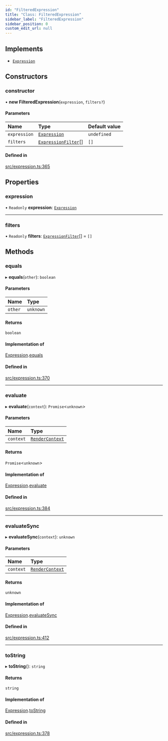 ```yaml
---
id: "FilteredExpression"
title: "Class: FilteredExpression"
sidebar_label: "FilteredExpression"
sidebar_position: 0
custom_edit_url: null
---
```


## Implements

- [`Expression`](../interfaces/Expression.md)

## Constructors

### constructor

• **new FilteredExpression**(`expression`, `filters?`)

#### Parameters

| Name | Type | Default value |
| :------ | :------ | :------ |
| `expression` | [`Expression`](../interfaces/Expression.md) | `undefined` |
| `filters` | [`ExpressionFilter`](ExpressionFilter.md)[] | `[]` |

#### Defined in

[src/expression.ts:365](https://github.com/jg-rp/liquidscript/blob/6bed77c/src/expression.ts#L365)

## Properties

### expression

• `Readonly` **expression**: [`Expression`](../interfaces/Expression.md)

___

### filters

• `Readonly` **filters**: [`ExpressionFilter`](ExpressionFilter.md)[] = `[]`

## Methods

### equals

▸ **equals**(`other`): `boolean`

#### Parameters

| Name | Type |
| :------ | :------ |
| `other` | `unknown` |

#### Returns

`boolean`

#### Implementation of

[Expression](../interfaces/Expression.md).[equals](../interfaces/Expression.md#equals)

#### Defined in

[src/expression.ts:370](https://github.com/jg-rp/liquidscript/blob/6bed77c/src/expression.ts#L370)

___

### evaluate

▸ **evaluate**(`context`): `Promise`<`unknown`\>

#### Parameters

| Name | Type |
| :------ | :------ |
| `context` | [`RenderContext`](RenderContext.md) |

#### Returns

`Promise`<`unknown`\>

#### Implementation of

[Expression](../interfaces/Expression.md).[evaluate](../interfaces/Expression.md#evaluate)

#### Defined in

[src/expression.ts:384](https://github.com/jg-rp/liquidscript/blob/6bed77c/src/expression.ts#L384)

___

### evaluateSync

▸ **evaluateSync**(`context`): `unknown`

#### Parameters

| Name | Type |
| :------ | :------ |
| `context` | [`RenderContext`](RenderContext.md) |

#### Returns

`unknown`

#### Implementation of

[Expression](../interfaces/Expression.md).[evaluateSync](../interfaces/Expression.md#evaluatesync)

#### Defined in

[src/expression.ts:412](https://github.com/jg-rp/liquidscript/blob/6bed77c/src/expression.ts#L412)

___

### toString

▸ **toString**(): `string`

#### Returns

`string`

#### Implementation of

[Expression](../interfaces/Expression.md).[toString](../interfaces/Expression.md#tostring)

#### Defined in

[src/expression.ts:378](https://github.com/jg-rp/liquidscript/blob/6bed77c/src/expression.ts#L378)
